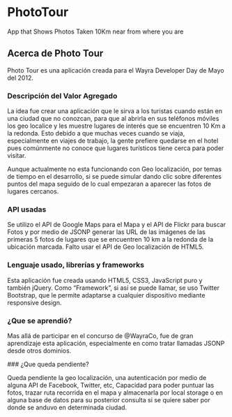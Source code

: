 # PhotoTour
App that Shows Photos Taken 10Km near from where you are

## Acerca de Photo Tour

Photo Tour es una aplicación creada para el Wayra Developer Day de Mayo del 2012.

### Descripción del Valor Agregado

La idea fue crear una aplicación que le sirva a los turistas cuando están en una ciudad que no conozcan, para que al abrirla en sus teléfonos móviles los geo localice y les muestre lugares de interés que se encuentren 10 Km a la redonda. Esto debido a que muchas veces cuando se viaja, especialmente en viajes de trabajo, la gente prefiere quedarse en el hotel pues comúnmente no conoce que lugares turísticos tiene cerca para poder visitar.

Aunque actualmente no esta funcionando con Geo localización, por temas de tiempo en el desarrollo, si se puede simular dando clic sobre diferentes puntos del mapa seguido de lo cual empezaran a aparecer las fotos de lugares cercanos.

### API usadas

Se utilizo el API de Google Maps para el Mapa y el API de Flickr para buscar Fotos y por medio de JSONP generar las URL de las imágenes de las primeras 5 fotos de lugares que se encuentren 10 km a la redonda de la ubicación marcada. Falto usar el API de Geo localización de HTML5.

### Lenguaje usado, librerías y frameworks

Esta aplicación fue creada usando HTML5, CSS3, JavaScript puro y también jQuery.
Como “Framework”, si así se puede llamar, se uso Twitter Bootstrap, que le permite adaptarse a cualquier dispositivo mediante responsive design.

### ¿Que se aprendió?

Mas allá de participar en el concurso de @WayraCo, fue de gran aprendizaje esta aplicación, especialmente en como tratar llamadas JSONP desde otros dominios.

### ¿Que queda pendiente?

Queda pendiente la geo localización, una autenticación por medio de alguna API de Facebook, Twitter, etc, Capacidad para poder puntuar las fotos, trazar ruta recorrida en el mapa y almacenarla por local storage o en alguna base de datos para su posterior consulta si se quiere saber por donde se anduvo en determinada ciudad. 
